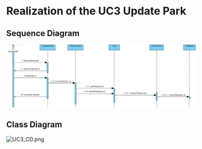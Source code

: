 # Realization of the UC3 Update Park

##	Sequence Diagram

![UC3_SD.png](UC3_SD.png)

##	Class Diagram

![UC3_CD.png](UC3_CD.png)

